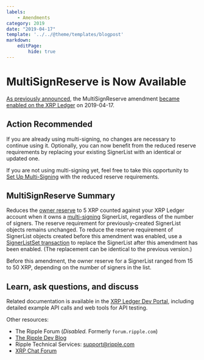 ```yaml
---
labels:
    - Amendments
category: 2019
date: "2019-04-17"
template: '../../@theme/templates/blogpost'
markdown:
    editPage:
        hide: true
---
```

# MultiSignReserve is Now Available

[As previously announced](/blog/2019/multisignreserve-expected.md), the MultiSignReserve amendment [became enabled on the XRP Ledger](https://xrpcharts.ripple.com/#/transactions/C421E1D08EFD78E6B8D06B085F52A34A681D0B51AE62A018527E1B8F54C108FB) on 2019-04-17.

## Action Recommended

If you are already using multi-signing, no changes are necessary to continue using it. Optionally, you can now benefit from the reduced reserve requirements by replacing your existing SignerList with an identical or updated one.

If you are not using multi-signing yet, feel free to take this opportunity to [Set Up Multi-Signing](/docs/tutorials/how-tos/manage-account-settings/set-up-multi-signing) with the reduced reserve requirements.


## MultiSignReserve Summary

Reduces the [owner reserve](/docs/concepts/accounts/reserves#owner-reserves) to 5 XRP counted against your XRP Ledger account when it owns a [multi-signing](/docs/concepts/accounts/multi-signing) SignerList, regardless of the number of signers. The reserve requirement for previously-created SignerList objects remains unchanged. To reduce the reserve requirement of SignerList objects created before this amendment was enabled, use a [SignerListSet transaction](/docs/references/protocol/transactions/types/signerlistset.md) to replace the SignerList after this amendment has been enabled. (The replacement can be identical to the previous version.)

Before this amendment, the owner reserve for a SignerList ranged from 15 to 50 XRP, depending on the number of signers in the list.


## Learn, ask questions, and discuss
Related documentation is available in the [XRP Ledger Dev Portal](/docs/), including detailed example API calls and web tools for API testing.

Other resources:

* The Ripple Forum (_Disabled._ Formerly `forum.ripple.com`)
* [The Ripple Dev Blog](https://ripple.com/dev-blog/)
* Ripple Technical Services: <support@ripple.com>
* [XRP Chat Forum](http://www.xrpchat.com/)
